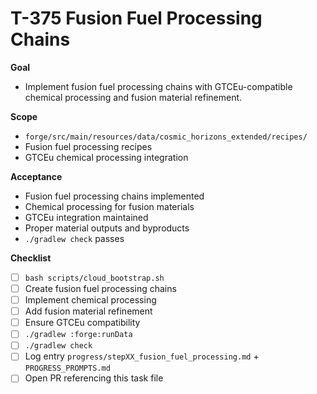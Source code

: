 # T-375 Fusion Fuel Processing Chains

**Goal**

- Implement fusion fuel processing chains with GTCEu-compatible chemical processing and fusion material refinement.

**Scope**

- `forge/src/main/resources/data/cosmic_horizons_extended/recipes/`
- Fusion fuel processing recipes
- GTCEu chemical processing integration

**Acceptance**

- Fusion fuel processing chains implemented
- Chemical processing for fusion materials
- GTCEu integration maintained
- Proper material outputs and byproducts
- `./gradlew check` passes

**Checklist**

- [ ] `bash scripts/cloud_bootstrap.sh`
- [ ] Create fusion fuel processing chains
- [ ] Implement chemical processing
- [ ] Add fusion material refinement
- [ ] Ensure GTCEu compatibility
- [ ] `./gradlew :forge:runData`
- [ ] `./gradlew check`
- [ ] Log entry `progress/stepXX_fusion_fuel_processing.md` + `PROGRESS_PROMPTS.md`
- [ ] Open PR referencing this task file
